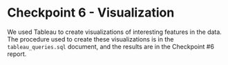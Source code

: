 # Checkpoint 6 - Visualization

We used Tableau to create visualizations of interesting features in the data. The procedure used to create these visualizations is in the `tableau_queries.sql` document, and the results are in the Checkpoint #6 report.
